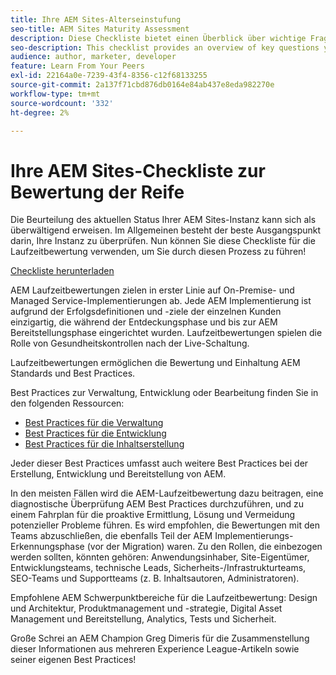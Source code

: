 ```yaml
---
title: Ihre AEM Sites-Alterseinstufung
seo-title: AEM Sites Maturity Assessment
description: Diese Checkliste bietet einen Überblick über wichtige Fragen, die Sie und Ihr Team bei der Beurteilung der Reife Ihrer AEM Sites-Instanz beantworten sollten.
seo-description: This checklist provides an overview of key questions you and your team should be answering when evaluating the maturity of your AEM Sites instance
audience: author, marketer, developer
feature: Learn From Your Peers
exl-id: 22164a0e-7239-43f4-8356-c12f68133255
source-git-commit: 2a137f71cbd876db0164e84ab437e8eda982270e
workflow-type: tm+mt
source-wordcount: '332'
ht-degree: 2%

---
```


# Ihre AEM Sites-Checkliste zur Bewertung der Reife

Die Beurteilung des aktuellen Status Ihrer AEM Sites-Instanz kann sich als überwältigend erweisen. Im Allgemeinen besteht der beste Ausgangspunkt darin, Ihre Instanz zu überprüfen. Nun können Sie diese Checkliste für die Laufzeitbewertung verwenden, um Sie durch diesen Prozess zu führen!

[Checkliste herunterladen](assets/AEM-Sites-Maturity-Assessment.xlsx)

AEM Laufzeitbewertungen zielen in erster Linie auf On-Premise- und Managed Service-Implementierungen ab. Jede AEM Implementierung ist aufgrund der Erfolgsdefinitionen und -ziele der einzelnen Kunden einzigartig, die während der Entdeckungsphase und bis zur AEM Bereitstellungsphase eingerichtet wurden. Laufzeitbewertungen spielen die Rolle von Gesundheitskontrollen nach der Live-Schaltung.

Laufzeitbewertungen ermöglichen die Bewertung und Einhaltung AEM Standards und Best Practices.

Best Practices zur Verwaltung, Entwicklung oder Bearbeitung finden Sie in den folgenden Ressourcen:

* [Best Practices für die Verwaltung ](https://experienceleague.adobe.com/docs/experience-manager-65/administering/bestpractices/administer-best-practices.html?lang=en)
* [Best Practices für die Entwicklung](https://experienceleague.adobe.com/docs/experience-manager-65/developing/bestpractices/best-practices.html?lang=en)
* [Best Practices für die Inhaltserstellung](https://experienceleague.adobe.com/docs/experience-manager-65/authoring/authoring/best-practices.html?lang=en)

Jeder dieser Best Practices umfasst auch weitere Best Practices bei der Erstellung, Entwicklung und Bereitstellung von AEM.

In den meisten Fällen wird die AEM-Laufzeitbewertung dazu beitragen, eine diagnostische Überprüfung AEM Best Practices durchzuführen, und zu einem Fahrplan für die proaktive Ermittlung, Lösung und Vermeidung potenzieller Probleme führen. Es wird empfohlen, die Bewertungen mit den Teams abzuschließen, die ebenfalls Teil der AEM Implementierungs-Erkennungsphase (vor der Migration) waren. Zu den Rollen, die einbezogen werden sollten, könnten gehören: Anwendungsinhaber, Site-Eigentümer, Entwicklungsteams, technische Leads, Sicherheits-/Infrastrukturteams, SEO-Teams und Supportteams (z. B. Inhaltsautoren, Administratoren).

Empfohlene AEM Schwerpunktbereiche für die Laufzeitbewertung: Design und Architektur, Produktmanagement und -strategie, Digital Asset Management und Bereitstellung, Analytics, Tests und Sicherheit.

Große Schrei an AEM Champion Greg Dimeris für die Zusammenstellung dieser Informationen aus mehreren Experience League-Artikeln sowie seiner eigenen Best Practices!
